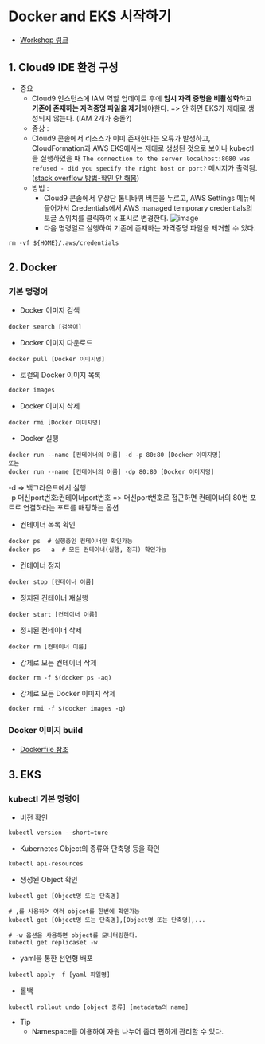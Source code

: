 # Docker and EKS 시작하기
- [Workshop 링크](https://catalog.us-east-1.prod.workshops.aws/workshops/46236689-b414-4db8-b5fc-8d2954f2d94a/ko-KR)

## 1. Cloud9 IDE 환경 구성
- 중요
  - Cloud9 인스턴스에 IAM 역할 업데이트 후에 **임시 자격 증명을 비활성화**하고 **기존에 존재하는 자격증명 파일을 제거**해야한다. => 안 하면 EKS가 제대로 생성되지 않는다. (IAM 2개가 충돌?)
  -  증상 :
    - Cloud9 콘솔에서 리소스가 이미 존재한다는 오류가 발생하고, CloudFormation과 AWS EKS에서는 제대로 생성된 것으로 보이나 kubectl을 실행하였을 때 ```The connection to the server localhost:8080 was refused - did you specify the right host or port?``` 메시지가 출력됨.([stack overflow 방법-확인 안 해봄](https://stackoverflow.com/questions/51121136/the-connection-to-the-server-localhost8080-was-refused-did-you-specify-the-ri))
  - 방법 :
    - Cloud9 콘솔에서 우상단 톱니바퀴 버튼을 누르고, AWS Settings 메뉴에 들어가서 Credentials에서 AWS managed temporary credentials의 토글 스위치를 클릭하여 x 표시로 변경한다.
![image](https://github.com/Mu-jun/TIL/assets/98201978/b171cded-b778-48d7-a004-78b91cf920dc)
    - 다음 명령얼르 실행하여 기존에 존재하는 자격증명 파일을 제거할 수 있다.
```
rm -vf ${HOME}/.aws/credentials
```

## 2. Docker
### 기본 명령어
- Docker 이미지 검색
```
docker search [검색어]
```

- Docker 이미지 다운로드
```
docker pull [Docker 이미지명]
```

- 로컬의 Docker 이미지 목록
```
docker images
```

- Docker 이미지 삭제
```
docker rmi [Docker 이미지명]
```

- Docker 실행
```
docker run --name [컨테이너의 이름] -d -p 80:80 [Docker 이미지명]
또는
docker run --name [컨테이너의 이름] -dp 80:80 [Docker 이미지명]
```
-d => 백그라운드에서 실행  
-p 머신port번호:컨테이너port번호 => 머신port번호로 접근하면 컨테이너의 80번 포트로 연결하라는 포트를 매핑하는 옵션  

- 컨테이너 목록 확인
```
docker ps  # 실행중인 컨테이너만 확인가능
docker ps  -a  # 모든 컨테이너(실행, 정지) 확인가능
```

- 컨테이너 정지
```
docker stop [컨테이너 이름]
```

- 정지된 컨테이너 재실행
```
docker start [컨테이너 이름]
```

- 정지된 컨테이너 삭제
```
docker rm [컨테이너 이름]
```

- 강제로 모든 컨테이너 삭제
```
docker rm -f $(docker ps -aq)
```

- 강제로 모든 Docker 이미지 삭제
```
docker rmi -f $(docker images -q)
```

### Docker 이미지 build
- [Dockerfile 참조](https://docs.docker.com/engine/reference/builder/)

## 3. EKS
### kubectl 기본 명령어
- 버전 확인
```
kubectl version --short=ture
```

- Kubernetes Object의 종류와 단축명 등을 확인
```
kubectl api-resources
```

- 생성된 Object 확인
```
kubectl get [Object명 또는 단축명]

# ,를 사용하여 여러 objcet를 한번에 확인가능
kubectl get [Object명 또는 단축명],[Object명 또는 단축명],...

# -w 옵션을 사용하면 object를 모니터링한다.
kubectl get replicaset -w
```

- yaml을 통한 선언형 배포
```
kubectl apply -f [yaml 파일명]
```

- 롤백
```
kubectl rollout undo [object 종류] [metadata의 name]
```

- Tip
  - Namespace를 이용하여 자원 나누어 좀더 편하게 관리할 수 있다.
